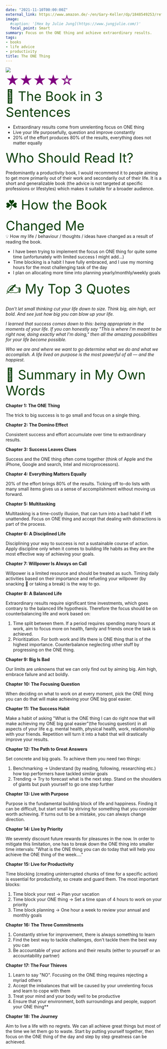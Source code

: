 ```yaml
---
date: "2021-11-10T00:00:00Z"
external_link: https://www.amazon.de/-/en/Gary-Keller/dp/1848549253/ref=sr_1_2?keywords=the+one+thing&qid=1636571173&sr=8-2
image:
  #caption: '[Hex by Julie Jung](https://www.jungjulie.com/)'
  focal_point: Smart
summary: Focus on the ONE thing and achieve extraordinary results.
tags:
- books
- life advice
- productivity
title: The ONE Thing
---
```


<p style="margin:0; "><img src="featured-hex.jpg"></p>
<p style="color:purple;font-size:300%;margin:0;padding-top:0;padding-bottom:0"> &starf;&starf;&starf;&starf;&star; </p>


<p style="font-size:300%;margin: 0px;padding: 0px;color:#0b4008">🚀 The Book in 3 Sentences </p>

- Extraordinary results come from unrelenting focus on ONE thing
- Live your life purposefully, question and improve constantly  
- 20% of the effort produces 80% of the results, everything does not matter equally  

<p style="font-size:300%;margin: 0px;padding: 0px;color:#0b4008"> Who Should Read It? </p>

Predominantly a productivity book, I would recommend it to people aiming to get more primarily out of their work and secondarily out of their life. It is a short and generalizable book (the advice is not targeted at specific professions or lifestyles) which makes it suitable for a broader audience. 

<p style="font-size:300%;margin: 0px;padding: 0px;color:#0b4008">☘️ How the Book Changed Me </p>

<aside>
💡 How my life / behaviour / thoughts / ideas have changed as a result of reading the book.

</aside>

- I have been trying to implement the focus on ONE thing for quite some time (unfortunately with limited success I might add...)
- Time blocking is a habit I have fully embraced, and I use my morning hours for the most challenging task of the day
- I plan on allocating more time into planning yearly/monthly/weekly goals

<p style="font-size:300%;margin: 0px;padding: 0px;color:#0b4008">✍️ My Top 3 Quotes </p>

*Don't let small thinking cut your life down to size. Think big, aim high, act bold. And see just how big you can blow up your life.*  

*I learned that success comes down to this: being appropriate in the moments of your life. If you can honestly say "This is where I'm meant to be right now, doing exactly what I'm doing," then all the amazing possibilities for your life become possible.*  

*Who we are and where we want to go determine what we do and what we accomplish. A life lived on purpose is the most powerful of all — and the happiest.*

<p style="font-size:300%;margin: 0px;padding: 0px;color:#0b4008">📒 Summary in My Own Words </p>

**Chapter 1: The ONE Thing**

The trick to big success is to go small and focus on a single thing.

**Chapter 2: The Domino Effect**

Consistent success and effort accumulate over time to extraordinary results.

**Chapter 3: Success Leaves Clues**

Success and the ONE thing often come together (think of Apple and the iPhone, Google and search, Intel and microprocessors).

**Chapter 4: Everything Matters Equally** 

20% of the effort brings 80% of the results. Ticking off to-do lists with many small items gives us a sense of accomplishment without moving us forward.

**Chapter 5: Multitasking**

Multitasking is a time-costly illusion, that can turn into a bad habit if left unattended. Focus on ONE thing and accept that dealing with distractions is part of the process.

**Chapter 6: A Disciplined Life**

Disciplining your way to success is not a sustainable course of action. Apply discipline only when it comes to building life habits as they are the most effective way of achieving your goals.

**Chapter 7: Willpower Is Always on Call**

Willpower is a limited resource and should be treated as such. Timing daily activities based on their importance and refueling your willpower (by snacking 🥗 or taking a break) is the way to go.

**Chapter 8: A Balanced Life**

Extraordinary results require significant time investments, which goes contrary to the balanced life hypothesis. Therefore the focus should be on counterbalancing life and work based on:
1. Time split between them. If a period requires spending many hours at work, aim to focus more on health, family and friends once the task is achieved.
2. Prioritization. For both work and life there is ONE thing that is of the highest importance. Counterbalance neglecting other stuff by progressing on the ONE thing.

**Chapter 9: Big Is Bad**

Our limits are unknowns that we can only find out by aiming big. Aim high, embrace failure and act boldly.

**Chapter 10: The Focusing Question**

When deciding on what to work on at every moment, pick the ONE thing you can do that will make achieving your ONE big goal easier.

**Chapter 11: The Success Habit**

Make a habit of asking "What is the ONE thing I can do right now that will make achieving my ONE big goal easier"(the focusing question) in all aspects of your life e.g. mental health, physical health, work, relationship with your friends. Repetition will turn it into a habit that will drastically improve your results.

**Chapter 12: The Path to Great Answers**

Set concrete and big goals. To achieve them you need two things:
1. Benchmarking → Understand (by reading, following, researching etc.) how top performers have tackled similar goals
2. Trending → Try to forecast what is the next step. Stand on the shoulders of giants but push yourself to go one step further

**Chapter 13: Live with Purpose**

Purpose is the fundamental building block of life and happiness. Finding it can be difficult, but start small by striving for something that you consider worth achieving. If turns out to be a mistake, you can always change direction.

**Chapter 14: Live by Priority**

We severely discount future rewards for pleasures in the now. In order to mitigate this limitation, one has to break down the ONE thing into smaller time intervals: "What is the ONE thing you can do today that will help you achieve the ONE thing of the week...."

**Chapter 15: Live for Productivity**

Time blocking (creating uninterrupted chunks of time for a specific action) is essential for productivity, so create and guard them. The most important blocks:
1. Time block your rest → Plan your vacation
2. Time block your ONE thing → Set a time span of 4 hours to work on your priority
3. Time block planning → One hour a week to review your annual and monthly goals

**Chapter 16: The Three Commitments**

1. Constantly strive for improvement, there is always something to learn
2. Find the best way to tackle challenges, don't tackle them the best way you can
3. Be accountable of your actions and their results (either to yourself or an accountability partner)

**Chapter 17: The Four Thieves**

1. Learn to say "NO". Focusing on the ONE thing requires rejecting a myriad others
2. Accept the imbalances that will be caused by your unrelenting focus and learn to cope with them
3. Treat your mind and your body well to be productive
4. Ensure that your environment, both surroundings and people, support your ONE thing**

**Chapter 18: The Journey**

Aim to live a life with no regrets. We can all achieve great things but most of the time we let them go to waste. Start by putting yourself together, then focus on the ONE thing of the day and step by step greatness can be achieved.